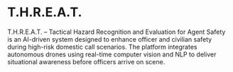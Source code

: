 # T.H.R.E.A.T.
T.H.R.E.A.T. – Tactical Hazard Recognition and Evaluation for Agent Safety is an AI-driven system designed to enhance officer and civilian safety during high-risk domestic call scenarios. The platform integrates autonomous drones using real-time computer vision and NLP to deliver situational awareness before officers arrive on scene.
